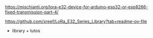 https://mischianti.org/lora-e32-device-for-arduino-esp32-or-esp8266-fixed-transmission-part-4/

https://github.com/xreef/LoRa_E32_Series_Library?tab=readme-ov-file
- library + tutos